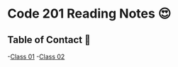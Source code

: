 # Code 201 Reading Notes :heart_eyes:

## Table of Contact :pencil:
-[Class 01](class-01.md)
-[Class 02](class-02.md)